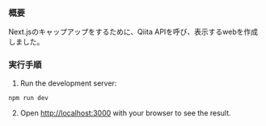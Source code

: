 ### 概要
Next.jsのキャップアップをするために、Qiita APIを呼び、表示するwebを作成しました。



### 実行手順
1. Run the development server:

```bash
npm run dev
```

2. Open [http://localhost:3000](http://localhost:3000) with your browser to see the result.